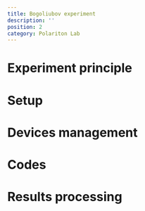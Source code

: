 ```yaml
---
title: Bogoliubov experiment
description: ''
position: 2
category: Polariton Lab
---
```


# Experiment principle

# Setup

# Devices management 

# Codes

# Results processing

